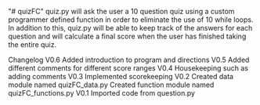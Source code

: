 "# quizFC" 
quiz.py will ask the user a 10 question quiz using a custom programmer defined function in order to eliminate the use of 10 while loops. In addition to this, quiz.py will be able to keep track of the answers for each question and will calculate a final score when the user has finished taking the entire quiz.

Changelog
V0.6
Added introduction to program and directions
V0.5
Added different comments for different score ranges
V0.4
Housekeeping such as adding comments
V0.3
Implemented scorekeeping
V0.2
Created data module named quizFC_data.py
Created function module named quizFC_functions.py
V0.1
Imported code from question.py